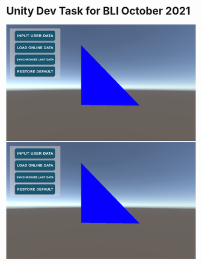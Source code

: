 # Unity Dev Task for BLI October 2021
[![Watch the video](doc/1.jpg)](https://cysolutions.ca/MeshGenerator/)
![Cover Photo](doc/1.jpg)
 
